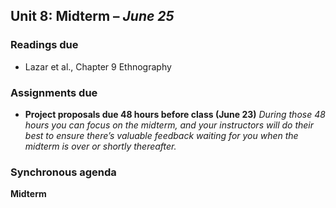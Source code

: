 ## Unit 8: Midterm – *June 25*

### Readings due

  - Lazar et al., Chapter 9 Ethnography

### Assignments due

  - **Project proposals due 48 hours before class (June 23)**
    *During those 48 hours you can focus on the midterm, and your
    instructors will do their best to ensure there’s valuable feedback
    waiting for you when the midterm is over or shortly thereafter.*

### Synchronous agenda

**Midterm**
